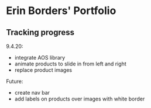 # Erin Borders' Portfolio


## Tracking progress

9.4.20:
- integrate AOS library
- animate products to slide in from left and right
- replace product images

Future:
- create nav bar
- add labels on products over images with white border